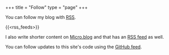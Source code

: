+++
title = "Follow"
type = "page"
+++

You can follow my blog with [RSS](https://aboutfeeds.com).

{{<rss_feeds>}}

I also write shorter content on [Micro.blog](https://micro.paultibbetts.uk) and that has an [RSS feed](https://micro.paultibbetts.uk/feed.xml) as well.

You can follow updates to this site's code using the [GitHub feed](https://github.com/paultibbetts/paultibbetts.uk/releases.atom).
